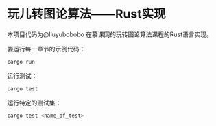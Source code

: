 # 玩儿转图论算法——Rust实现
本项目代码为@liuyubobobo 在慕课网的玩转图论算法课程的Rust语言实现。

要运行每一章节的示例代码：
```bash
cargo run
```

运行测试：
```bash
cargo test
```

运行特定的测试集：
```bash
cargo test <name_of_test>
```
